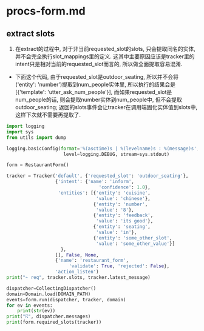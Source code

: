 # procs-form.md
## extract slots
1. 在extract的过程中, 对于非当前requested_slot的slots, 只会提取同名的实体, 并不会完全执行slot_mappings里的定义. 这其中主要原因应该是tracker里的intent只是相对当前的requested_slot而言的, 所以做全面提取容易混淆.

+ 下面这个代码, 由于requested_slot是outdoor_seating, 所以并不会将('entity': 'number')提取到num_people实体里, 所以执行的结果会是[{'template': 'utter_ask_num_people'}], 而如果requested_slot是num_people的话, 则会提取number实体到num_people中, 但不会提取outdoor_seating; 返回的slots事件会让tracker在调用端固化实体值到slots中, 这样下次就不需要再提取了.

```python
import logging
import sys
from utils import dump

logging.basicConfig(format='%(asctime)s | %(levelname)s : %(message)s',
                     level=logging.DEBUG, stream=sys.stdout)

form = RestaurantForm()

tracker = Tracker('default', {'requested_slot': 'outdoor_seating'},
                  {'intent': {'name': 'inform',
                                  'confidence': 1.0},
                   'entities': [{'entity': 'cuisine',
                                 'value': 'chinese'},
                                {'entity': 'number',
                                 'value': '8'},
                                {'entity': 'feedback',
                                 'value': 'its good'},
                                {'entity': 'seating',
                                 'value': 'in'},
                                {'entity': 'some_other_slot',
                                 'value': 'some_other_value'}]
                    },
                  [], False, None, 
                  {'name': 'restaurant_form',
                       'validate': True, 'rejected': False},
                  'action_listen')
print("✁ req", tracker.slots, tracker.latest_message)

dispatcher=CollectingDispatcher()
domain=Domain.load(DOMAIN_PATH)
events=form.run(dispatcher, tracker, domain)
for ev in events:
    print(str(ev))
print("☈", dispatcher.messages)
print(form.required_slots(tracker))
```

